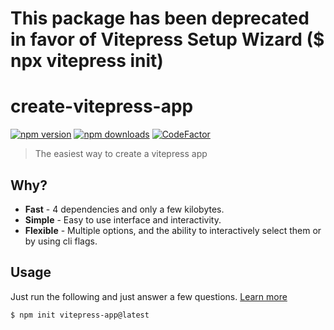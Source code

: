 # This package has been deprecated in favor of Vitepress Setup Wizard ($ npx vitepress init)

# create-vitepress-app

[![npm version](https://img.shields.io/npm/v/create-vitepress-app)](https://www.npmjs.com/package/create-vitepress-app)
[![npm downloads](https://img.shields.io/npm/dw/create-vitepress-app.svg)](https://www.npmjs.com/package/create-vitepress-app)
[![CodeFactor](https://www.codefactor.io/repository/github/create-vitepress-app/core/badge)](https://www.codefactor.io/repository/github/create-vitepress-app/core)

> The easiest way to create a vitepress app

## Why?

- **Fast** - 4 dependencies and only a few kilobytes.
- **Simple** - Easy to use interface and interactivity.
- **Flexible** - Multiple options, and the ability to interactively select them or by using cli flags.

## Usage

Just run the following and just answer a few questions. [Learn more](https://create-vitepress-app.github.io)

    $ npm init vitepress-app@latest
